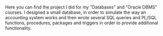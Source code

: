 Here you can find the project I did for my "Databases" and "Oracle DBMS" courses. 
I designed a small database, in order to simulate the way an accounting system works and then wrote several SQL queries and PL/SQL functions, procedures, packages 
and triggers in order to provide additional functionality.
